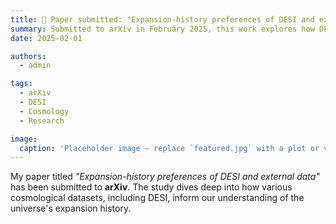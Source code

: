 ```yaml
---
title: 📄 Paper submitted: "Expansion-history preferences of DESI and external data"
summary: Submitted to arXiv in February 2025, this work explores how DESI and other datasets constrain cosmic expansion.
date: 2025-02-01

authors:
  - admin

tags:
  - arXiv
  - DESI
  - Cosmology
  - Research

image:
  caption: 'Placeholder image — replace `featured.jpg` with a plot or visual from the paper.'
---
```


My paper titled *"Expansion-history preferences of DESI and external data"* has been submitted to **arXiv**. The study dives deep into how various cosmological datasets, including DESI, inform our understanding of the universe's expansion history.
